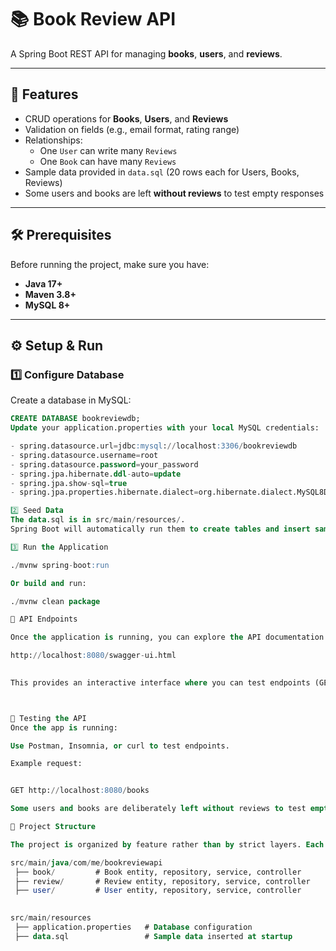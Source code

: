 # 📚 Book Review API

A Spring Boot REST API for managing **books**, **users**, and **reviews**.  

---

## 🚀 Features
- CRUD operations for **Books**, **Users**, and **Reviews**  
- Validation on fields (e.g., email format, rating range)  
- Relationships:
  - One `User` can write many `Reviews`  
  - One `Book` can have many `Reviews`  
- Sample data provided in `data.sql` (20 rows each for Users, Books, Reviews)  
- Some users and books are left **without reviews** to test empty responses  

---

## 🛠️ Prerequisites
Before running the project, make sure you have:

- **Java 17+**  
- **Maven 3.8+**  
- **MySQL 8+**

---

## ⚙️ Setup & Run

### 1️⃣ Configure Database
Create a database in MySQL:

```sql
CREATE DATABASE bookreviewdb;
Update your application.properties with your local MySQL credentials:

- spring.datasource.url=jdbc:mysql://localhost:3306/bookreviewdb
- spring.datasource.username=root
- spring.datasource.password=your_password
- spring.jpa.hibernate.ddl-auto=update
- spring.jpa.show-sql=true
- spring.jpa.properties.hibernate.dialect=org.hibernate.dialect.MySQL8Dialect

2️⃣ Seed Data
The data.sql is in src/main/resources/.
Spring Boot will automatically run them to create tables and insert sample data.

3️⃣ Run the Application

./mvnw spring-boot:run

Or build and run:

./mvnw clean package

📌 API Endpoints

Once the application is running, you can explore the API documentation using Swagger UI. Open your browser and go to:

http://localhost:8080/swagger-ui.html  
 

This provides an interactive interface where you can test endpoints (GET, POST, PUT, DELETE) directly.



🧪 Testing the API
Once the app is running:

Use Postman, Insomnia, or curl to test endpoints.

Example request:


GET http://localhost:8080/books

Some users and books are deliberately left without reviews to test empty responses.

📂 Project Structure

The project is organized by feature rather than by strict layers. Each feature (Book, User, Review) contains its own controller, service, repository, and entity classes. This keeps related code together and makes the project easier to extend. The structure is as follows:

src/main/java/com/me/bookreviewapi
 ├── book/         # Book entity, repository, service, controller
 ├── review/       # Review entity, repository, service, controller
 ├── user/         # User entity, repository, service, controller
 

src/main/resources
 ├── application.properties   # Database configuration
 ├── data.sql                 # Sample data inserted at startup

 

